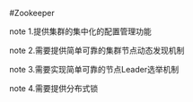 #Zookeeper

note 1.提供集群的集中化的配置管理功能

note 2.需要提供简单可靠的集群节点动态发现机制

note 3.需要实现简单可靠的节点Leader选举机制

note 4.需要提供分布式锁